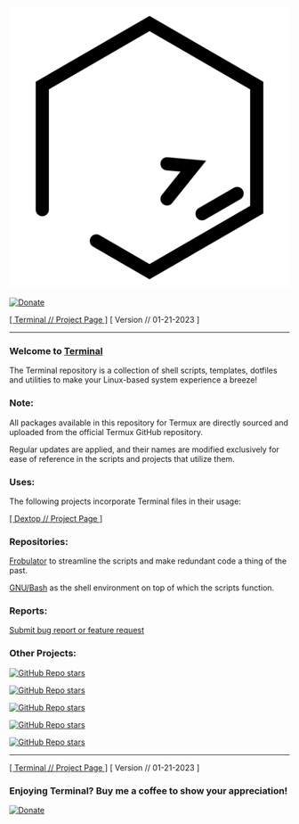 ![terminal](https://raw.githubusercontent.com/nathaneltitane/terminal/main/terminal.svg)

[![Donate](https://img.shields.io/badge/Donate-PayPal-000000.svg?style=for-the-badge)](https://www.paypal.com/donate/?hosted_button_id=2WZT7PCW3XDX6)

[[ Terminal // Project Page ]](https://github.com/nathaneltitane/terminal) [ Version // 01-21-2023 ]

---

### Welcome to [Terminal](https://terminal.me)

The Terminal repository is a  collection of shell scripts, templates, dotfiles and utilities to make your Linux-based system experience a breeze!

### Note:

All packages available in this repository for Termux are directly sourced and uploaded from the official Termux GitHub repository.

Regular updates are applied, and their names are modified exclusively for ease of reference in the scripts and projects that utilize them.

### Uses:

The following projects incorporate Terminal files in their usage:

[[ Dextop // Project Page ]](https://github.com/nathaneltitane/dextop)

### Repositories:

[Frobulator](https://github.com/nathaneltitane/frobulator) to streamline the scripts and make redundant code a thing of the past.

[GNU/Bash](https://github.com/gitGNU/gnu_bash) as the shell environment on top of which the scripts function.

### Reports:

[Submit bug report or feature request](https://github.com/nathaneltitane/terminal/issues)

### Other Projects:

[![GitHub Repo stars](https://img.shields.io/github/stars/nathaneltitane/dextop?style=for-the-badge&logo=gnubash&logoColor=ffffff&label=DEXTOP)](https://github.com/nathaneltitane/dextop)

[![GitHub Repo stars](https://img.shields.io/github/stars/nathaneltitane/frobulator?style=for-the-badge&logo=gnubash&logoColor=ffffff&label=FROBULATOR)](https://github.com/nathaneltitane/frobulator)

[![GitHub Repo stars](https://img.shields.io/github/stars/nathaneltitane/l2cu?style=for-the-badge&logo=gnubash&logoColor=ffffff&label=L²CU)](https://github.com/nathaneltitane/l2cu)

[![GitHub Repo stars](https://img.shields.io/github/stars/nathaneltitane/legolinux?style=for-the-badge&logo=gnubash&logoColor=ffffff&label=LEGO//LINUX)](https://github.com/nathaneltitane/legolinux)

[![GitHub Repo stars](https://img.shields.io/github/stars/nathaneltitane/nathaneltitane?style=for-the-badge&logo=gnubash&logoColor=ffffff&label=NATHANEL+TITANE)](https://github.com/nathaneltitane/nathaneltitane)

---

[[ Terminal // Project Page ]](https://github.com/nathaneltitane/terminal) [ Version // 01-21-2023 ]

### Enjoying Terminal? Buy me a coffee to show your appreciation!

[![Donate](https://img.shields.io/badge/Donate-PayPal-000000.svg?style=for-the-badge)](https://www.paypal.com/donate/?hosted_button_id=2WZT7PCW3XDX6)
